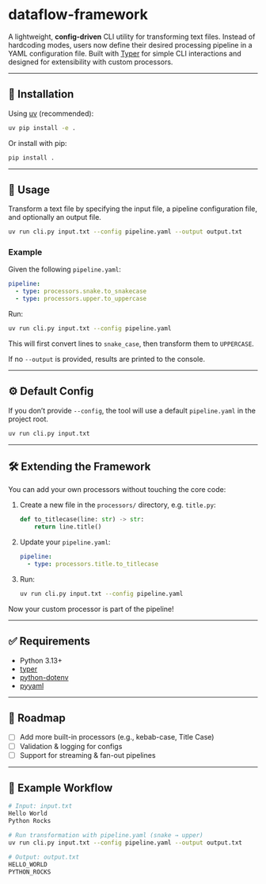 # dataflow-framework

A lightweight, **config-driven** CLI utility for transforming text files. Instead of hardcoding modes, users now define their desired processing pipeline in a YAML configuration file. Built with [Typer](https://typer.tiangolo.com/) for simple CLI interactions and designed for extensibility with custom processors.

---

## 🚀 Installation

Using [uv](https://docs.astral.sh/uv/) (recommended):

```bash
uv pip install -e .
```

Or install with pip:

```bash
pip install .
```

---

## 📌 Usage

Transform a text file by specifying the input file, a pipeline configuration file, and optionally an output file.

```bash
uv run cli.py input.txt --config pipeline.yaml --output output.txt
```

### Example

Given the following `pipeline.yaml`:

```yaml
pipeline:
  - type: processors.snake.to_snakecase
  - type: processors.upper.to_uppercase
```

Run:

```bash
uv run cli.py input.txt --config pipeline.yaml
```

This will first convert lines to `snake_case`, then transform them to `UPPERCASE`.

If no `--output` is provided, results are printed to the console.

---

## ⚙️ Default Config

If you don’t provide `--config`, the tool will use a default `pipeline.yaml` in the project root.

```bash
uv run cli.py input.txt
```

---

## 🛠️ Extending the Framework

You can add your own processors without touching the core code:

1. Create a new file in the `processors/` directory, e.g. `title.py`:

   ```python
   def to_titlecase(line: str) -> str:
       return line.title()
   ```

2. Update your `pipeline.yaml`:

   ```yaml
   pipeline:
     - type: processors.title.to_titlecase
   ```

3. Run:

   ```bash
   uv run cli.py input.txt --config pipeline.yaml
   ```

Now your custom processor is part of the pipeline!

---

## ✅ Requirements

* Python 3.13+
* [typer](https://pypi.org/project/typer/)
* [python-dotenv](https://pypi.org/project/python-dotenv/)
* [pyyaml](https://pypi.org/project/PyYAML/)

---

## 📖 Roadmap

* [ ] Add more built-in processors (e.g., kebab-case, Title Case)
* [ ] Validation & logging for configs
* [ ] Support for streaming & fan-out pipelines

---

## 🧾 Example Workflow

```bash
# Input: input.txt
Hello World
Python Rocks

# Run transformation with pipeline.yaml (snake → upper)
uv run cli.py input.txt --config pipeline.yaml --output output.txt

# Output: output.txt
HELLO_WORLD
PYTHON_ROCKS
```
